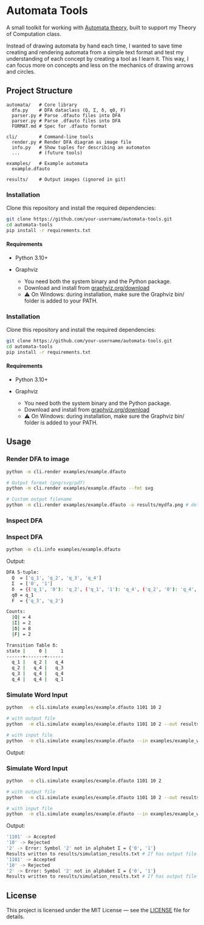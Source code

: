 # Automata Tools


A small toolkit for working with [Automata theory](https://en.wikipedia.org/wiki/Automata_theory), built to support my Theory of Computation class.

Instead of drawing automata by hand each time, I wanted to save time creating and rendering automata from a simple text format and test my understanding of each concept by creating a tool as I learn it. This way, I can focus more on concepts and less on the mechanics of drawing arrows and circles.

## Project Structure


```
automata/   # Core library
  dfa.py    # DFA dataclass (Q, Σ, δ, q0, F)
  parser.py # Parse .dfauto files into DFA
  parser.py # Parse .dfauto files into DFA
  FORMAT.md # Spec for .dfauto format

cli/        # Command-line tools
  render.py # Render DFA diagram as image file
  info.py   # Show tuples for describing an automaton
  ...       # (future tools)

examples/   # Example automata
  example.dfauto

results/    # Output images (ignored in git)
```

### Installation

Clone this repository and install the required dependencies:

```bash
git clone https://github.com/your-username/automata-tools.git
cd automata-tools
pip install -r requirements.txt
```

#### Requirements

- Python 3.10+

- Graphviz
  - You need both the system binary and the Python package.
  - Download and install from [graphviz.org/download](https://graphviz.org/download)
  - ⚠️ On Windows: during installation, make sure the Graphviz bin/ folder is added to your PATH.

### Installation

Clone this repository and install the required dependencies:

```bash
git clone https://github.com/your-username/automata-tools.git
cd automata-tools
pip install -r requirements.txt
```

#### Requirements

- Python 3.10+

- Graphviz
  - You need both the system binary and the Python package.
  - Download and install from [graphviz.org/download](https://graphviz.org/download)
  - ⚠️ On Windows: during installation, make sure the Graphviz bin/ folder is added to your PATH.

## Usage


### Render DFA to image


```bash
python -m cli.render examples/example.dfauto

# Output format (png/svg/pdf)
python -m cli.render examples/example.dfauto --fmt svg

# Custom output filename
python -m cli.render examples/example.dfauto -o results/mydfa.png # default {name}.png e.g. example.png
```

### Inspect DFA

### Inspect DFA

```bash
python -m cli.info examples/example.dfauto
```


Output:


```bash
DFA 5-tuple:
  Q  = ['q_1', 'q_2', 'q_3', 'q_4']
  Σ  = ['0', '1']
  δ  = {('q_1', '0'): 'q_2', ('q_1', '1'): 'q_4', ('q_2', '0'): 'q_4', ('q_2', '1'): 'q_3', ('q_3', '0'): 'q_4', ('q_3', '1'): 'q_4', ('q_4', '0'): 'q_4', ('q_4', '1'): 'q_1'}
  q0 = q_1
  F  = {'q_3', 'q_2'}

Counts:
  |Q| = 4
  |Σ| = 2
  |δ| = 8
  |F| = 2

Transition Table δ:
state |     0 |     1
------+-------+------
  q_1 |   q_2 |   q_4
  q_2 |   q_4 |   q_3
  q_3 |   q_4 |   q_4
  q_4 |   q_4 |   q_1
```

### Simulate Word Input

```bash
python  -m cli.simulate examples/example.dfauto 1101 10 2

# with output file
python  -m cli.simulate examples/example.dfauto 1101 10 2 --out results/sim_res.txt

# with input file
python  -m cli.simulate examples/example.dfauto --in examples/example_words.txt
```

Output:

### Simulate Word Input

```bash
python  -m cli.simulate examples/example.dfauto 1101 10 2

# with output file
python  -m cli.simulate examples/example.dfauto 1101 10 2 --out results/sim_res.txt

# with input file
python  -m cli.simulate examples/example.dfauto --in examples/example_words.txt
```

Output:

```bash
'1101' -> Accepted
'10' -> Rejected
'2' -> Error: Symbol '2' not in alphabet Σ = {'0', '1'}
Results written to results/simulation_results.txt # If has output file
'1101' -> Accepted
'10' -> Rejected
'2' -> Error: Symbol '2' not in alphabet Σ = {'0', '1'}
Results written to results/simulation_results.txt # If has output file
```

## License

This project is licensed under the MIT License — see the [LICENSE](LICENSE) file for details.

